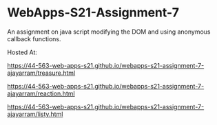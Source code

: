 # WebApps-S21-Assignment-7
An assignment on java script modifying the DOM and using anonymous callback functions.


Hosted At:

<https://44-563-web-apps-s21.github.io/webapps-s21-assignment-7-ajayarram/treasure.html>

<https://44-563-web-apps-s21.github.io/webapps-s21-assignment-7-ajayarram/reaction.html>

<https://44-563-web-apps-s21.github.io/webapps-s21-assignment-7-ajayarram/listy.html>